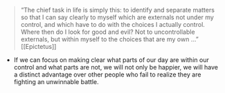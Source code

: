 > “The chief task in life is simply this: to identify and separate matters so that I can say clearly to myself which are externals not under my control, and which have to do with the choices I actually control. Where then do I look for good and evil? Not to uncontrollable externals, but within myself to the choices that are my own …”
> [[Epictetus]]

* If we can focus on making clear what parts of our day are within our control and what parts are not, we will not only be happier, we will have a distinct advantage over other people who fail to realize they are fighting an unwinnable battle.